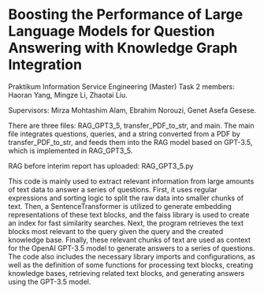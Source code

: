# Boosting the Performance of Large Language Models for Question Answering with Knowledge Graph Integration
Praktikum Information Service Engineering (Master)
Task 2 members: Haoran Yang, Mingze Li, Zhaotai Liu. 

Supervisors: Mirza Mohtashim Alam, Ebrahim Norouzi, Genet Asefa Gesese.

There are three files: RAG_GPT3_5, transfer_PDF_to_str, and main. The main file integrates questions, queries, and a string converted from a PDF by transfer_PDF_to_str, and feeds them into the RAG model based on GPT-3.5, which is implemented in RAG_GPT3_5.

RAG before interim report has uploaded: RAG_GPT3_5.py

This code is mainly used to extract relevant information from large amounts of text data to answer a series of questions. First, it uses regular expressions and sorting logic to split the raw data into smaller chunks of text. Then, a SentenceTransformer is utilized to generate embedding representations of these text blocks, and the faiss library is used to create an index for fast similarity searches. Next, the program retrieves the text blocks most relevant to the query given the query and the created knowledge base. Finally, these relevant chunks of text are used as context for the OpenAI GPT-3.5 model to generate answers to a series of questions. The code also includes the necessary library imports and configurations, as well as the definition of some functions for processing text blocks, creating knowledge bases, retrieving related text blocks, and generating answers using the GPT-3.5 model.
